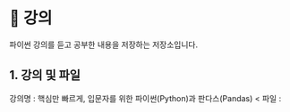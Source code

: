 # 💯 강의

파이썬 강의를 듣고 공부한 내용을 저장하는 저장소입니다.

## 1. 강의 및 파일
강의명 : 핵심만 빠르게, 입문자를 위한 파이썬(Python)과 판다스(Pandas) <
파일 : 
